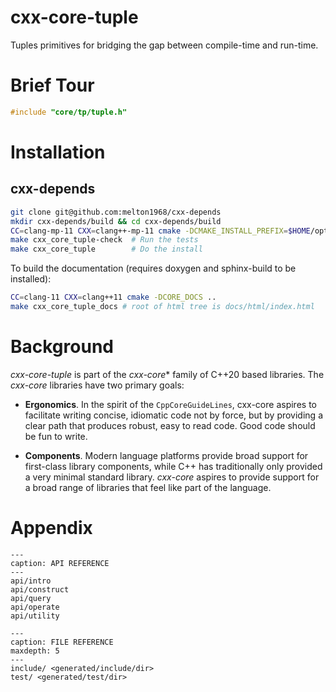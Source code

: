 
# cxx-core-tuple

Tuples primitives for bridging the gap between compile-time and run-time.

# Brief Tour


```c++
#include "core/tp/tuple.h"
```

# Installation

## cxx-depends

```bash
git clone git@github.com:melton1968/cxx-depends
mkdir cxx-depends/build && cd cxx-depends/build
CC=clang-mp-11 CXX=clang++-mp-11 cmake -DCMAKE_INSTALL_PREFIX=$HOME/opt -DCORE_TESTS=ON ..
make cxx_core_tuple-check  # Run the tests
make cxx_core_tuple        # Do the install
```

To build the documentation (requires doxygen and sphinx-build to be installed):

```bash
CC=clang-11 CXX=clang++11 cmake -DCORE_DOCS ..
make cxx_core_tuple_docs # root of html tree is docs/html/index.html
```

# Background

*cxx-core-tuple* is part of the *cxx-core** family of C++20 based
libraries. The *cxx-core* libraries have two primary goals:

- **Ergonomics**. In the spirit of the `CppCoreGuideLines`, cxx-core
  aspires to facilitate writing concise, idiomatic code not by force,
  but by providing a clear path that produces robust, easy to read
  code. Good code should be fun to write.
  
- **Components**. Modern language platforms provide broad support for
  first-class library components, while C++ has traditionally only
  provided a very minimal standard library. *cxx-core* aspires to
  provide support for a broad range of libraries that feel like part
  of the language.

# Appendix

```{toctree}
---
caption: API REFERENCE
---
api/intro
api/construct
api/query
api/operate
api/utility
```

```{toctree}
---
caption: FILE REFERENCE
maxdepth: 5
---
include/ <generated/include/dir>
test/ <generated/test/dir>
```
